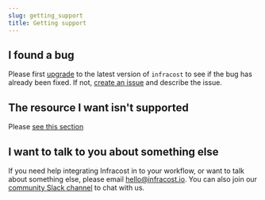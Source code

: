 ```yaml
---
slug: getting_support
title: Getting support
---
```


## I found a bug

Please first [upgrade](/docs#installation) to the latest version of `infracost` to see if the bug has already been fixed. If not, [create an issue](https://github.com/infracost/infracost/issues/new/choose) and describe the issue.

## The resource I want isn't supported

Please [see this section](supported_resources#the-resource-i-want-isnt-supported)

## I want to talk to you about something else

If you need help integrating Infracost in to your workflow, or want to talk about something else, please email [hello@infracost.io](mailto:hello@infracost.io). You can also join our [community Slack channel](https://www.infracost.io/community-chat) to chat with us.
